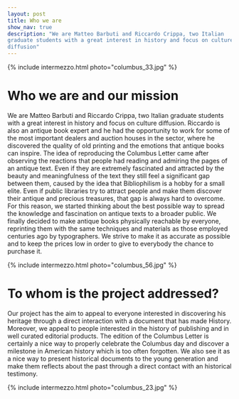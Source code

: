 ```yaml
---
layout: post
title: Who we are
show_nav: true
description: "We are Matteo Barbuti and Riccardo Crippa, two Italian 
graduate students with a great interest in history and focus on culture 
diffusion"
---
```


{% include intermezzo.html photo="columbus_33.jpg" %}

Who we are and our mission
==========

We are Matteo Barbuti and Riccardo Crippa, two Italian graduate 
students with a great interest in history and focus on culture
diffusion. Riccardo is also an antique book expert and he had the 
opportunity to work for some of the most important dealers and auction 
houses in the sector, where he discovered the quality of old printing 
and the emotions that antique books can inspire. The idea of 
reproducing the Columbus Letter came after observing the reactions 
that people had reading and admiring the pages of an antique text. Even 
if they are extremely fascinated and attracted by the beauty and 
meaningfulness of the text they still feel a significant gap between 
them, caused by the idea that Bibliophilism is a hobby for a small elite. 
Even if public libraries try to attract people and make them discover 
their antique and precious treasures, that gap is always hard to 
overcome. For this reason, we started thinking about the best possible 
way to spread the knowledge and fascination on antique texts to a 
broader public. We finally decided to make antique books physically 
reachable by everyone, reprinting them with the same techniques and 
materials as those employed centuries ago by typographers. We strive to 
make it as accurate as possible and to keep the prices low in order 
to give to everybody the chance to purchase it.


{% include intermezzo.html photo="columbus_56.jpg" %}

To whom is the project addressed?
=================================
Our project has the aim to appeal to everyone interested in 
discovering his heritage through a direct interaction with a document 
that has made History. Moreover, we appeal to people interested in the 
history of publishing and in well curated editorial products. The 
edition of the Columbus Letter is certainly a nice way to properly 
celebrate the Columbus day and discover a milestone in American history 
which is too often forgotten. We also see it as a nice way to present 
historical documents to the young generation and make them reflects 
about the past through a direct contact with an historical testimony.

{% include intermezzo.html photo="columbus_23.jpg" %}
